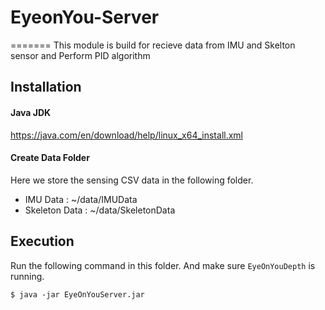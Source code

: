 # EyeonYou-Server

=======
This module is build for recieve data from IMU and Skelton sensor and Perform PID algorithm
## Installation

#### Java JDK
https://java.com/en/download/help/linux_x64_install.xml

#### Create Data Folder
Here we store the sensing CSV data in the following folder.

* IMU Data : ~/data/IMUData
* Skeleton Data : ~/data/SkeletonData

## Execution

Run the following command in this folder.
And make sure ```EyeOnYouDepth``` is running.
```
$ java -jar EyeOnYouServer.jar
```
